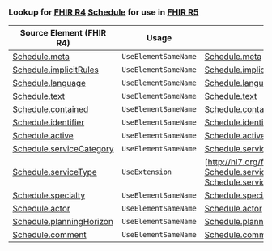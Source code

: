 ### Lookup for [FHIR R4](https://hl7.org/fhir/R4/) [Schedule](https://hl7.org/fhir/R4/Schedule.html) for use in [FHIR R5](https://hl7.org/fhir/R5/)

| Source Element (FHIR R4) | Usage | Target |
| -------------- | ----- | ------ |
| [Schedule.meta](https://hl7.org/fhir/R4/Schedule.html#resource) | `UseElementSameName` | [Schedule.meta](https://hl7.org/fhir/R5/Schedule.html#resource) |
| [Schedule.implicitRules](https://hl7.org/fhir/R4/Schedule.html#resource) | `UseElementSameName` | [Schedule.implicitRules](https://hl7.org/fhir/R5/Schedule.html#resource) |
| [Schedule.language](https://hl7.org/fhir/R4/Schedule.html#resource) | `UseElementSameName` | [Schedule.language](https://hl7.org/fhir/R5/Schedule.html#resource) |
| [Schedule.text](https://hl7.org/fhir/R4/Schedule.html#resource) | `UseElementSameName` | [Schedule.text](https://hl7.org/fhir/R5/Schedule.html#resource) |
| [Schedule.contained](https://hl7.org/fhir/R4/Schedule.html#resource) | `UseElementSameName` | [Schedule.contained](https://hl7.org/fhir/R5/Schedule.html#resource) |
| [Schedule.identifier](https://hl7.org/fhir/R4/Schedule.html#resource) | `UseElementSameName` | [Schedule.identifier](https://hl7.org/fhir/R5/Schedule.html#resource) |
| [Schedule.active](https://hl7.org/fhir/R4/Schedule.html#resource) | `UseElementSameName` | [Schedule.active](https://hl7.org/fhir/R5/Schedule.html#resource) |
| [Schedule.serviceCategory](https://hl7.org/fhir/R4/Schedule.html#resource) | `UseElementSameName` | [Schedule.serviceCategory](https://hl7.org/fhir/R5/Schedule.html#resource) |
| [Schedule.serviceType](https://hl7.org/fhir/R4/Schedule.html#resource) | `UseExtension` | [http://hl7.org/fhir/4.0/StructureDefinition/extension-Schedule.serviceType](StructureDefinition-ext-R4-Schedule.serviceType.html) |
| [Schedule.specialty](https://hl7.org/fhir/R4/Schedule.html#resource) | `UseElementSameName` | [Schedule.specialty](https://hl7.org/fhir/R5/Schedule.html#resource) |
| [Schedule.actor](https://hl7.org/fhir/R4/Schedule.html#resource) | `UseElementSameName` | [Schedule.actor](https://hl7.org/fhir/R5/Schedule.html#resource) |
| [Schedule.planningHorizon](https://hl7.org/fhir/R4/Schedule.html#resource) | `UseElementSameName` | [Schedule.planningHorizon](https://hl7.org/fhir/R5/Schedule.html#resource) |
| [Schedule.comment](https://hl7.org/fhir/R4/Schedule.html#resource) | `UseElementSameName` | [Schedule.comment](https://hl7.org/fhir/R5/Schedule.html#resource) |
